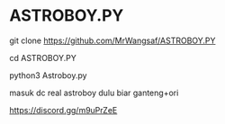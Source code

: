 # ASTROBOY.PY

git clone https://github.com/MrWangsaf/ASTROBOY.PY

cd ASTROBOY.PY

python3 Astroboy.py

masuk dc real astroboy dulu biar ganteng+ori

https://discord.gg/m9uPrZeE





